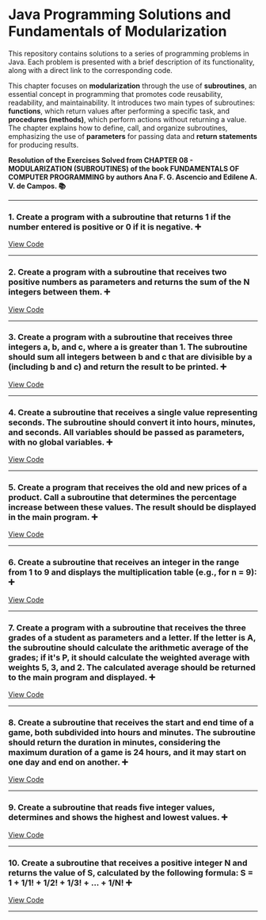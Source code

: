 # **Java Programming Solutions and Fundamentals of Modularization**

This repository contains solutions to a series of programming problems in Java. Each problem is presented with a brief description of its functionality, along with a direct link to the corresponding code.

This chapter focuses on **modularization** through the use of **subroutines**, an essential concept in programming that promotes code reusability, readability, and maintainability. It introduces two main types of subroutines: **functions**, which return values after performing a specific task, and **procedures (methods)**, which perform actions without returning a value. The chapter explains how to define, call, and organize subroutines, emphasizing the use of **parameters** for passing data and **return statements** for producing results.

**Resolution of the Exercises Solved from CHAPTER 08 - MODULARIZATION (SUBROUTINES) of the book FUNDAMENTALS OF COMPUTER PROGRAMMING by authors Ana F. G. Ascencio and Edilene A. V. de Campos. 📚**

---

### 1. **Create a program with a subroutine that returns 1 if the number entered is positive or 0 if it is negative.**  ➕
[View Code](https://github.com/rebeccaoliver/CTI-P4-POO-20242-LISTA03/blob/main/CAP08/Q01/src/br/edu/principal/Principal.java)

---

### 2. **Create a program with a subroutine that receives two positive numbers as parameters and returns the sum of the N integers between them.**  ➕
[View Code](https://github.com/rebeccaoliver/CTI-P4-POO-20242-LISTA03/blob/main/CAP08/Q02/src/br/edu/principal/Principal.java)

---

### 3. **Create a program with a subroutine that receives three integers a, b, and c, where a is greater than 1. The subroutine should sum all integers between b and c that are divisible by a (including b and c) and return the result to be printed.**  ➕
[View Code](https://github.com/rebeccaoliver/CTI-P4-POO-20242-LISTA03/blob/main/CAP08/Q03/src/br/edu/principal/Principal.java)

---

### 4. **Create a subroutine that receives a single value representing seconds. The subroutine should convert it into hours, minutes, and seconds. All variables should be passed as parameters, with no global variables.** ➕ 
[View Code](https://github.com/rebeccaoliver/CTI-P4-POO-20242-LISTA03/blob/main/CAP08/Q04/src/br/edu/principal/Principal.java)

---

### 5. **Create a program that receives the old and new prices of a product. Call a subroutine that determines the percentage increase between these values. The result should be displayed in the main program.**  ➕
[View Code](https://github.com/rebeccaoliver/CTI-P4-POO-20242-LISTA03/blob/main/CAP08/Q05/src/br/edu/principal/Principal.java)

---

### 6. **Create a subroutine that receives an integer in the range from 1 to 9 and displays the multiplication table (e.g., for n = 9):**  ➕
[View Code](https://github.com/rebeccaoliver/CTI-P4-POO-20242-LISTA03/blob/main/CAP08/Q06/src/br/edu/principal/Principal.java)

---

### 7. **Create a program with a subroutine that receives the three grades of a student as parameters and a letter. If the letter is A, the subroutine should calculate the arithmetic average of the grades; if it's P, it should calculate the weighted average with weights 5, 3, and 2. The calculated average should be returned to the main program and displayed.**  ➕
[View Code](https://github.com/rebeccaoliver/CTI-P4-POO-20242-LISTA03/blob/main/CAP08/Q07/src/br/edu/principal/Principal.java)

---

### 8. **Create a subroutine that receives the start and end time of a game, both subdivided into hours and minutes. The subroutine should return the duration in minutes, considering the maximum duration of a game is 24 hours, and it may start on one day and end on another.**  ➕
[View Code](https://github.com/rebeccaoliver/CTI-P4-POO-20242-LISTA03/blob/main/CAP08/Q08/src/br/edu/principal/Principal.java)

---

### 9. **Create a subroutine that reads five integer values, determines and shows the highest and lowest values.**  ➕
[View Code](https://github.com/rebeccaoliver/CTI-P4-POO-20242-LISTA03/blob/main/CAP08/Q09/src/br/edu/principal/Principal.java)

---

### 10. **Create a subroutine that receives a positive integer N and returns the value of S, calculated by the following formula: S = 1 + 1/1! + 1/2! + 1/3! + ... + 1/N!** ➕ 
[View Code](https://github.com/MaxwellMaciel/CTI-P4-POO-20242-LISTA03/blob/main/CAP08/Q10/src/br/edu/principal/Principal.java)

---
